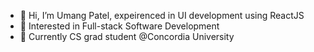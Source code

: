 - 👋 Hi, I’m Umang Patel, expeirenced in UI development using ReactJS 
- 👀 Interested in Full-stack Software Development
- 🌱 Currently CS grad student @Concordia University 


<!---
UIcoder511/UIcoder511 is a ✨ special ✨ repository because its `README.md` (this file) appears on your GitHub profile.
You can click the Preview link to take a look at your changes.
--->
